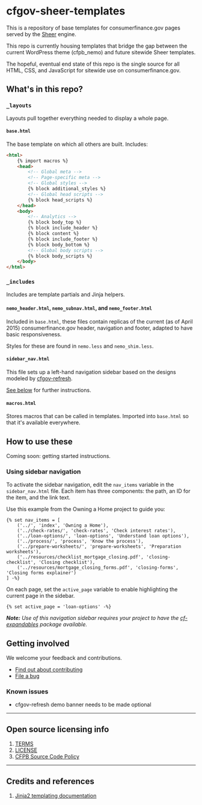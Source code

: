 # cfgov-sheer-templates

This is a repository of base templates for consumerfinance.gov pages
served by the [Sheer](https://github.com/cfpb/sheer) engine.

This repo is currently housing templates that bridge the gap between the current
WordPress theme (cfpb_nemo) and future sitewide Sheer templates.

The hopeful, eventual end state of this repo is the single source for all
HTML, CSS, and JavaScript for sitewide use on consumerfinance.gov.


## What's in this repo?

### `_layouts`

Layouts pull together everything needed to display a whole page.

#### `base.html`

The base template on which all others are built. Includes:

```html
<html>
    {% import macros %}
    <head>
        <!-- Global meta -->
        <!-- Page-specific meta -->
        <!-- Global styles -->
        {% block additional_styles %}
        <!-- Global head scripts -->
        {% block head_scripts %}
    </head>
    <body>
        <!-- Analytics -->
        {% block body_top %}
        {% block include_header %}
        {% block content %}
        {% block include_footer %}
        {% block body_bottom %}
        <!-- Global body scripts -->
        {% block body_scripts %}
    </body>
</html>
```

### `_includes`

Includes are template partials and Jinja helpers.

#### `nemo_header.html`, `nemo_subnav.html`, and `nemo_footer.html`

Included in `base.html`, these files contain replicas of the current
(as of April 2015) consumerfinance.gov header, navigation and footer,
adapted to have basic responsiveness.

Styles for these are found in `nemo.less` and `nemo_shim.less`.

#### `sidebar_nav.html`

This file sets up a left-hand navigation sidebar based on the designs modeled
by [cfgov-refresh](https://github.com/cfpb/cfgov-refresh).

[See below](#using-sidebar-navigation) for further instructions.

#### `macros.html`

Stores macros that can be called in templates.
Imported into `base.html` so that it's available everywhere.


## How to use these

Coming soon: getting started instructions.


### Using sidebar navigation

To activate the sidebar navigation, edit the `nav_items` variable in the
`sidebar_nav.html` file.
Each item has three components: the path, an ID for the item, and the link text.

Use this example from the Owning a Home project to guide you:

```jinja
{% set nav_items = [
    ('../', 'index', 'Owning a Home'),
    ('../check-rates/', 'check-rates', 'Check interest rates'),
    ('../loan-options/', 'loan-options', 'Understand loan options'),
    ('../process/', 'process', 'Know the process'),
    ('../prepare-worksheets/', 'prepare-worksheets', 'Preparation worksheets'),
    ('../resources/checklist_mortgage_closing.pdf', 'closing-checklist', 'Closing checklist'),
    ('../resources/mortgage_closing_forms.pdf', 'closing-forms', 'Closing forms explainer')
] -%}
```

On each page, set the `active_page` variable to enable highlighting the current
page in the sidebar.

```jinja
{% set active_page = 'loan-options' -%}
```

_**Note:** Use of this navigation sidebar requires your project to have the
[cf-expandables](https://github.com/cfpb/cf-expandables) package available._


## Getting involved

We welcome your feedback and contributions.

- [Find out about contributing](CONTRIBUTING.md)
- [File a bug](https://github.com/cfpb/cfgov-sheer-templates/issues/new?body=%23%23%20URL%0D%0D%0D%23%23%20Actual%20Behavior%0D%0D%0D%23%23%20Expected%20Behavior%0D%0D%0D%23%23%20Steps%20to%20Reproduce%0D%0D%0D%23%23%20Screenshot&labels=bug)

### Known issues

- cfgov-refresh demo banner needs to be made optional


----

## Open source licensing info
1. [TERMS](TERMS.md)
2. [LICENSE](LICENSE)
3. [CFPB Source Code Policy](https://github.com/cfpb/source-code-policy/)


----

## Credits and references

1. [Jinja2 templating documentation](http://jinja.pocoo.org/docs/)
